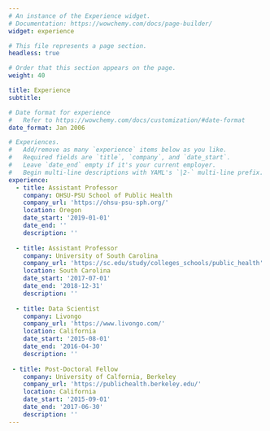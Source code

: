 ```yaml
---
# An instance of the Experience widget.
# Documentation: https://wowchemy.com/docs/page-builder/
widget: experience

# This file represents a page section.
headless: true

# Order that this section appears on the page.
weight: 40

title: Experience
subtitle:

# Date format for experience
#   Refer to https://wowchemy.com/docs/customization/#date-format
date_format: Jan 2006

# Experiences.
#   Add/remove as many `experience` items below as you like.
#   Required fields are `title`, `company`, and `date_start`.
#   Leave `date_end` empty if it's your current employer.
#   Begin multi-line descriptions with YAML's `|2-` multi-line prefix.
experience:
  - title: Assistant Professor
    company: OHSU-PSU School of Public Health
    company_url: 'https://ohsu-psu-sph.org/'
    location: Oregon
    date_start: '2019-01-01'
    date_end: ''
    description: ''    
        
  - title: Assistant Professor
    company: University of South Carolina
    company_url: 'https://sc.edu/study/colleges_schools/public_health'
    location: South Carolina
    date_start: '2017-07-01'
    date_end: '2018-12-31'
    description: '' 
    
  - title: Data Scientist
    company: Livongo
    company_url: 'https://www.livongo.com/'
    location: California
    date_start: '2015-08-01'
    date_end: '2016-04-30'
    description: ''  
    
 - title: Post-Doctoral Fellow
    company: University of Calfornia, Berkeley
    company_url: 'https://publichealth.berkeley.edu/'
    location: California
    date_start: '2015-09-01'
    date_end: '2017-06-30'
    description: ''  
---
```

